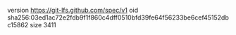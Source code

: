 version https://git-lfs.github.com/spec/v1
oid sha256:03ed1ac72e2fdb9f1f860c4dff0510bfd39fe64f56233be6cef45152dbc15862
size 3411
